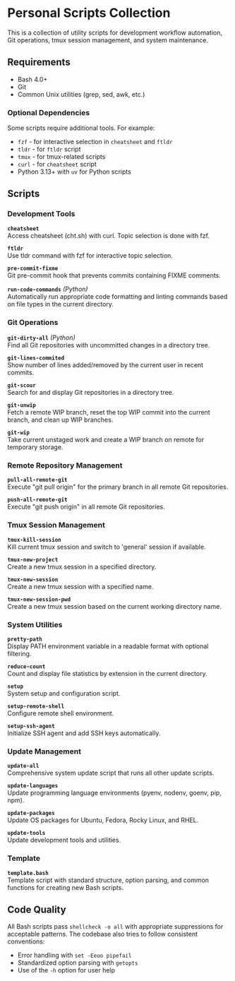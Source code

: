 # Personal Scripts Collection

This is a collection of utility scripts for development workflow automation, Git
operations, tmux session management, and system maintenance.

## Requirements

- Bash 4.0+
- Git
- Common Unix utilities (grep, sed, awk, etc.)

### Optional Dependencies

Some scripts require additional tools. For example:
- `fzf` - for interactive selection in `cheatsheet` and `ftldr`
- `tldr` - for `ftldr` script
- `tmux` - for tmux-related scripts
- `curl` - for `cheatsheet` script
- Python 3.13+ with `uv` for Python scripts

## Scripts

### Development Tools

**`cheatsheet`**  
Access cheatsheet (cht.sh) with curl. Topic selection is done with fzf.

**`ftldr`**  
Use tldr command with fzf for interactive topic selection.

**`pre-commit-fixme`**  
Git pre-commit hook that prevents commits containing FIXME comments.

**`run-code-commands`** *(Python)*  
Automatically run appropriate code formatting and linting commands based on file
types in the current directory.

### Git Operations

**`git-dirty-all`** *(Python)*  
Find all Git repositories with uncommitted changes in a directory tree.

**`git-lines-commited`**  
Show number of lines added/removed by the current user in recent commits.

**`git-scour`**  
Search for and display Git repositories in a directory tree.

**`git-unwip`**  
Fetch a remote WIP branch, reset the top WIP commit into the current branch, and
clean up WIP branches.

**`git-wip`**  
Take current unstaged work and create a WIP branch on remote for temporary
storage.

### Remote Repository Management

**`pull-all-remote-git`**  
Execute "git pull origin" for the primary branch in all remote Git repositories.

**`push-all-remote-git`**  
Execute "git push origin" in all remote Git repositories.

### Tmux Session Management

**`tmux-kill-session`**  
Kill current tmux session and switch to 'general' session if available.

**`tmux-new-project`**  
Create a new tmux session in a specified directory.

**`tmux-new-session`**  
Create a new tmux session with a specified name.

**`tmux-new-session-pwd`**  
Create a new tmux session based on the current working directory name.

### System Utilities

**`pretty-path`**  
Display PATH environment variable in a readable format with optional filtering.

**`reduce-count`**  
Count and display file statistics by extension in the current directory.

**`setup`**  
System setup and configuration script.

**`setup-remote-shell`**  
Configure remote shell environment.

**`setup-ssh-agent`**  
Initialize SSH agent and add SSH keys automatically.

### Update Management

**`update-all`**  
Comprehensive system update script that runs all other update scripts.

**`update-languages`**  
Update programming language environments (pyenv, nodenv, goenv, pip, npm).

**`update-packages`**  
Update OS packages for Ubuntu, Fedora, Rocky Linux, and RHEL.

**`update-tools`**  
Update development tools and utilities.

### Template

**`template.bash`**  
Template script with standard structure, option parsing, and common functions
for creating new Bash scripts.

## Code Quality

All Bash scripts pass `shellcheck -o all` with appropriate suppressions for
acceptable patterns. The codebase also tries to follow consistent conventions:
- Error handling with `set -Eeuo pipefail`
- Standardized option parsing with `getopts`
- Use of the `-h` option for user help

